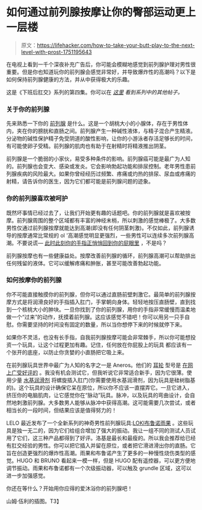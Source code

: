 # 如何通过前列腺按摩让你的臀部运动更上一层楼

> 原文：<https://lifehacker.com/how-to-take-your-butt-play-to-the-next-level-with-prost-1751195643>

在电视上看到一千个深夜补充广告后，你可能会模糊地感觉到前列腺护理对男性很重要。但是你也知道玩你的前列腺会感觉非常好，并导致爆炸性的高潮吗？以下是如何保持前列腺健康的方法，并从中获得极大的乐趣。



这是《下班后肛交》系列的第四集。你可以在 [*这里*](http://afterhours.lifehacker.com/tag/anal) *看到系列中的其他帖子。*

### 关于你的前列腺

先来熟悉一下你的 [前列腺](https://en.wikipedia.org/wiki/Prostate) 是什么。这是一个胡桃大小的小腺体，存在于男性体内，夹在你的膀胱和直肠之间。前列腺产生一种碱性液体，与精子混合产生精液。分泌物的碱性保护精子免受阴道的酸性影响，让你的小游泳者存活足够长的时间，有可能使卵子受精。前列腺的肌肉也有助于在射精时将精液推出阴茎。

前列腺是一个脆弱的小家伙，易受多种条件的影响。前列腺癌可能是最广为人知的。前列腺也会变大、感染或发炎。它会影响勃起功能和排尿控制。老年男性患前列腺疾病的风险最大。如果你曾经经历过频繁、疼痛或灼热的排尿、尿血或疼痛的射精，请告诉你的医生，因为它们都可能是前列腺问题的迹象。

### 你的前列腺喜欢被呵护

既然坏事情已经过去了，让我们开始更有趣的话题吧。你的前列腺就是喜欢被按摩。前列腺周围的整个区域都有丰富的神经末梢，所以刺激的感觉棒极了。大多数男性仅通过前列腺按摩就能达到高潮(即没有任何阴茎刺激)。不仅如此，前列腺诱导的按摩通常比常规的 ol '高潮感觉明显更强烈，一些男性可以连续多次前列腺高潮。不要说谎— [此时此刻你的手指正悄悄回到你的屁眼里](https://lifehacker.com/the-beginners-guide-to-butt-play-1740349480) ，不是吗？

前列腺按摩也有一些健康益处。按摩改善前列腺的循环，前列腺高潮可以帮助排出任何残留的液体。它可以缓解疼痛和肿胀，甚至可能改善勃起功能。

### 如何按摩你的前列腺

你不可能直接触摸你的前列腺，但你可以通过直肠前壁刺激它。最简单的前列腺按摩方式是将润滑良好的手指插入肛门，手掌朝向身体。轻轻地按压直肠壁，直到找到一个核桃大小的肿块。一旦你找到了你的前列腺，用你的手指非常缓慢而温柔地做一个“过来”的动作，抚摸着前列腺。这应该感觉不错吧！你可以用另一只手自慰。你需要坚持的时间没有固定的数量，所以当你想停下来的时候就停下来。

如果你不灵活，也没有长手指，自我前列腺按摩可能会非常棘手，所以你可能想投资一个玩具，让这个过程更加有趣。记住，任何放在你屁股上的玩具 都应该有一个张开的底座，以防止你贪婪的小直肠把它吸上来。

在前列腺玩具世界中最广为人知的名字之一是 Aneros。他们的 [耳轮](https://www.filthydirty.com/aneros-helix-syn-male-prostate-stimulator.html#oid=1005_1) 型号是 [在网上广受好评的](http://mrracy.com/helix-syn-review-aneros/) 。我没有机会测试它，但我听说它非常适合新手，因为它很薄。使用少量 [水基润滑剂](https://lifehacker.com/how-to-find-the-perfect-lube-for-any-kind-of-sex-1703983134) 将螺旋插入肛门(你需要使用水基润滑剂，因为玩具是硅树脂基的)。这个玩具的设计确保它呆在原位，所以你不应该一直摆弄它。一旦它进入，挤压你的电脑肌肉，让它感觉你在“脉动”玩具。脉冲，以及玩具的弯曲设计，会自然地刺激前列腺。大多数男人能够从脉冲中获得高潮。这可能需要几次尝试，或者相当长的一段时间，但结果应该是值得努力的！

LELO 最近发布了一个全新系列的神奇男性前列腺玩具:[LOKI](https://www.lelo.com/loki)[布鲁诺](https://www.lelo.com/bruno)[雨果](https://www.lelo.com/hugo) 。这些玩具是独一无二的，因为它们给组合增加了强大的振动。我让一组不同的测试人员试用了它们，这三种产品都得到了好评。洛基是最长和最瘦的。所以我会推荐给已经有肛交经验的男性。你可以把它插入并留在原位，或者把它滑进滑出你的直肠。它旨在创造更强烈的爆炸性高潮。雨果和布鲁诺产生了更多的一种慢性烧伤类型的感觉。HUGO 和 BRUNO 看起来一模一样，但是 HUGO 配有遥控器，可以更方便地调节振动。雨果和布鲁诺都有一个次级振动器，可以触及 grundle 区域，这可以进一步加强感觉。

你还在等什么？开始用你应得的爱沐浴你的前列腺吧！

山姆·伍利的插图。T3】